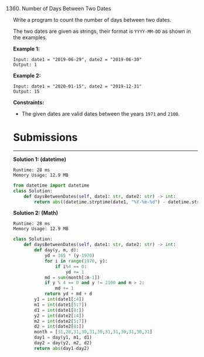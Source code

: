 1360. Number of Days Between Two Dates

Write a program to count the number of days between two dates.

The two dates are given as strings, their format is `YYYY-MM-DD` as shown in the examples.

 

**Example 1:**
```
Input: date1 = "2019-06-29", date2 = "2019-06-30"
Output: 1
```

**Example 2:**
```
Input: date1 = "2020-01-15", date2 = "2019-12-31"
Output: 15
```

**Constraints:**

* The given dates are valid dates between the years `1971` and `2100`.

# Submissions
---
**Solution 1: (datetime)**
```
Runtime: 28 ms
Memory Usage: 12.9 MB
```
```python
from datetime import datetime
class Solution:
    def daysBetweenDates(self, date1: str, date2: str) -> int:
        return abs((datetime.strptime(date1, "%Y-%m-%d") - datetime.strptime(date2, "%Y-%m-%d")).days)
```

**Solution 2: (Math)**
```
Runtime: 28 ms
Memory Usage: 12.9 MB
```
```python
class Solution:
    def daysBetweenDates(self, date1: str, date2: str) -> int:
        def day(y, m, d):
            yd = 365 * (y-1970)
            for i in range(1970, y):
                if i%4 == 0:
                    yd += 1            
            md = sum(month[:m-1])
            if y % 4 == 0 and y != 2100 and m > 2:
                md += 1
            return yd + md + d
        y1 = int(date1[:4])
        m1 = int(date1[5:7])
        d1 = int(date1[8:])
        y2 = int(date2[:4])
        m2 = int(date2[5:7])
        d2 = int(date2[8:])
        month = [31,28,31,30,31,30,31,31,30,31,30,31]
        day1 = day(y1, m1, d1)
        day2 = day(y2, m2, d2)
        return abs(day1-day2)
```
